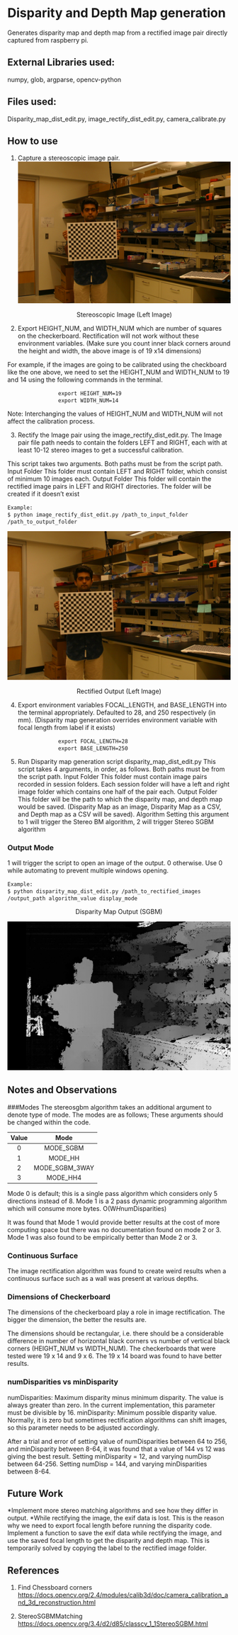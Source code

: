 # Disparity and Depth Map generation

Generates disparity map and depth map from a rectified image pair directly captured from raspberry pi.

## External Libraries used: 
numpy, glob, argparse, opencv-python

## Files used:
Disparity_map_dist_edit.py, image_rectify_dist_edit.py, camera_calibrate.py

## How to use
1. Capture a stereoscopic image pair.
![left_image](https://github.com/avinashpai94/Depth-Detection/blob/main/Working%20Example%20of%20Disparity%20Code/session_056_18052019/LEFT/L_056_0157.JPG)
           <p align="center">Stereoscopic Image (Left Image)</p>


2. Export HEIGHT_NUM, and WIDTH_NUM which are number of squares on the checkerboard. Rectification will not work without these environment variables.
(Make sure you count inner black corners around the height and width, the above image is of 19 x14 dimensions)

For example, if the images are going to be calibrated using the checkboard like the one above, we need to set the HEIGHT_NUM and WIDTH_NUM to 19 and 14 using the following commands in the terminal.
```
				export HEIGHT_NUM=19
				export WIDTH_NUM=14
```
Note: Interchanging the values of HEIGHT_NUM and WIDTH_NUM will not affect the calibration process.
 
3. Rectify the Image pair using the image_rectify_dist_edit.py. The Image pair file path needs to contain the folders LEFT and RIGHT, each with at least 10-12 stereo images to get a successful calibration.

This script takes two arguments. Both paths must be from the script path. 
Input Folder
This folder must contain LEFT and RIGHT folder, which consist of minimum 10 images each.
Output Folder
This folder will contain the rectified image pairs in LEFT and RIGHT directories. The folder will be created if it doesn’t exist
```
Example:
$ python image_rectify_dist_edit.py /path_to_input_folder /path_to_output_folder
```

![rectified_image](https://github.com/avinashpai94/Depth-Detection/blob/main/Working%20Example%20of%20Disparity%20Code/pics/LEFT/L_056_0.jpg)

<p align="center">Rectified Output (Left Image)</p>



4. Export environment variables FOCAL_LENGTH, and BASE_LENGTH into the terminal appropriately. Defaulted to 28, and 250 respectively (in mm). (Disparity map generation overrides environment variable with focal length from label if it exists)
```
				export FOCAL_LENGTH=28
				export BASE_LENGTH=250
```

5. Run Disparity map generation script disparity_map_dist_edit.py
This script takes 4 arguments, in order, as follows. Both paths must be from the script path. 
Input Folder
This folder must contain image pairs recorded in session folders. Each session folder will have a left and right image folder which contains one half of the pair each.
Output Folder
This folder will be the path to which the disparity map, and depth map would be saved. (Disparity Map as an image, Disparity Map as a CSV, and Depth map as a CSV will be saved).
Algorithm
Setting this argument to 1 will trigger the Stereo BM algorithm, 2 will trigger Stereo SGBM algorithm


### Output Mode
1 will trigger the script to open an image of the output. 0 otherwise. Use 0 while automating to prevent multiple windows opening.

```
Example:
$ python disparity_map_dist_edit.py /path_to_rectified_images /output_path algorithm_value display_mode 
```

<p align="center">Disparity Map Output (SGBM)</p>

![depthSGBM](https://github.com/avinashpai94/Depth-Detection/blob/main/Working%20Example%20of%20Disparity%20Code/056_0/SGBM/SGBM_056_0.jpg)


## Notes and Observations

###Modes
The stereosgbm algorithm takes an additional argument to denote type of mode.
The modes are as follows; These arguments should be changed within the code.

| Value | Mode |
| :---: | :---: | 
| 0 | MODE_SGBM |
| 1 | MODE_HH |
| 2 | MODE_SGBM_3WAY |
| 3 | MODE_HH4 |

Mode 0 is default; this is a single pass algorithm which considers only 5 directions instead of 8.
Mode 1 is a 2 pass dynamic programming algorithm which will consume more bytes. O(W*H*numDisparities)

It was found that Mode 1 would provide better results at the cost of more computing space but there was no documentation found on mode 2 or 3. Mode 1 was also found to be empirically better than Mode 2 or 3. 

### Continuous Surface
The image rectification algorithm was found to create weird results when a continuous surface such as a wall was present at various depths. 

### Dimensions of Checkerboard
The dimensions of the checkerboard play a role in image rectification. The bigger the dimension, the better the results are. 

The dimensions should be rectangular, i.e. there should be a considerable difference in number of horizontal black corners vs number of vertical black corners (HEIGHT_NUM vs WIDTH_NUM). The checkerboards that were tested were 19 x 14 and 9 x 6. The 19 x 14 board was found to have better results. 


### numDisparities vs minDisparity
numDisparities: Maximum disparity minus minimum disparity. The value is always greater than zero. In the current implementation, this parameter must be divisible by 16. 
minDisparity: Minimum possible disparity value. Normally, it is zero but sometimes rectification algorithms can shift images, so this parameter needs to be adjusted accordingly.

After a trial and error of setting value of numDisparities between 64 to 256, and minDisparity between 8-64, it was found that a value of 144 vs 12 was giving the best result.
Setting minDisparity = 12, and varying numDisp between 64-256.
Setting numDisp = 144, and varying minDisparities between 8-64.

## Future Work
*Implement more stereo matching algorithms and see how they differ in output.
*While rectifying the image, the exif data is lost. This is the reason why we need to export focal length before running the disparity code. Implement a function to save the exif data while rectifying the image, and use the saved focal length to get the disparity and depth map. This is temporarily solved by copying the label to the rectified image folder.


## References
1. Find Chessboard corners
https://docs.opencv.org/2.4/modules/calib3d/doc/camera_calibration_and_3d_reconstruction.html

2. StereoSGBMMatching
https://docs.opencv.org/3.4/d2/d85/classcv_1_1StereoSGBM.html
	
